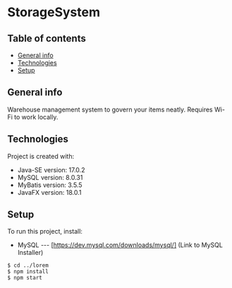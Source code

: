 # StorageSystem

## Table of contents
* [General info](#general-info)
* [Technologies](#technologies)
* [Setup](#setup)

## General info
Warehouse management system to govern your items neatly. Requires Wi-Fi to work locally.

## Technologies
Project is created with:
* Java-SE version: 17.0.2
* MySQL version: 8.0.31
* MyBatis version: 3.5.5
* JavaFX version: 18.0.1


## Setup
To run this project, install:

* MySQL --- [https://dev.mysql.com/downloads/mysql/] (Link to MySQL Installer)

```
$ cd ../lorem
$ npm install
$ npm start
```
